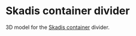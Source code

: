 # Skadis container divider

3D model for the [Skadis container](https://www.ikea.com/nl/en/p/skadis-container-white-20320798/) divider.
